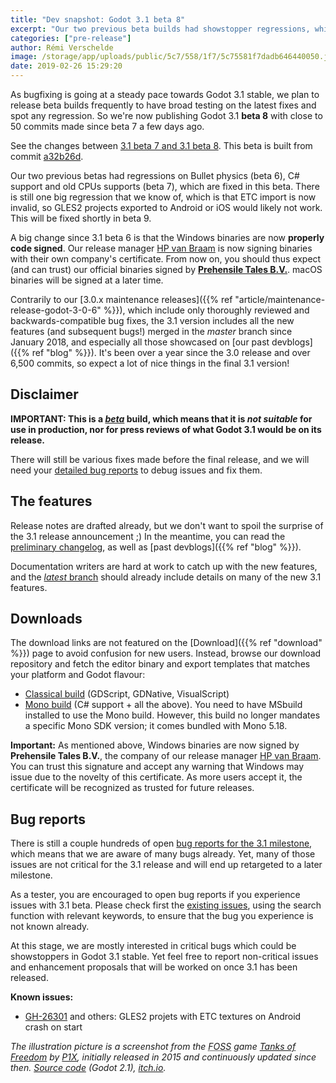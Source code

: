 ```yaml
---
title: "Dev snapshot: Godot 3.1 beta 8"
excerpt: "Our two previous beta builds had showstopper regressions, which have now been fixed. This beta 8 builds allows using the engine with C# again, as well as running it on older CPUs. As we release it, we are already aware of another recent regression with ETC texture import affecting GLES2 on mobile, which will be fixed in the next build."
categories: ["pre-release"]
author: Rémi Verschelde
image: /storage/app/uploads/public/5c7/558/1f7/5c75581f7dadb646440050.jpg
date: 2019-02-26 15:29:20
---
```


As bugfixing is going at a steady pace towards Godot 3.1 stable, we plan to release beta builds frequently to have broad testing on the latest fixes and spot any regression. So we're now publishing Godot 3.1 **beta 8** with close to 50 commits made since beta 7 a few days ago.

See the changes between [3.1 beta 7 and 3.1 beta 8](https://github.com/godotengine/godot/compare/e30ce69cb44cd31933dc81700d16db2c80727015...a32b26dfa26f2a039bf9c84b90d10666bcf785c9). This beta is built from commit [a32b26d](https://github.com/godotengine/godot/commit/a32b26dfa26f2a039bf9c84b90d10666bcf785c9).

Our two previous betas had regressions on Bullet physics (beta 6), C# support and old CPUs supports (beta 7), which are fixed in this beta. There is still one big regression that we know of, which is that ETC import is now invalid, so GLES2 projects exported to Android or iOS would likely not work. This will be fixed shortly in beta 9.

A big change since 3.1 beta 6 is that the Windows binaries are now **properly code signed**. Our release manager [HP van Braam](https://github.com/hpvb) is now signing binaries with their own company's certificate. From now on, you should thus expect (and can trust) our official binaries signed by **[Prehensile Tales B.V.](https://www.prehensile-tales.com/)**. macOS binaries will be signed at a later time.

Contrarily to our [3.0.x maintenance releases]({{% ref "article/maintenance-release-godot-3-0-6" %}}), which include only thoroughly reviewed and backwards-compatible bug fixes, the 3.1 version includes all the new features (and subsequent bugs!) merged in the *master* branch since January 2018, and especially all those showcased on [our past devblogs]({{% ref "blog" %}}). It's been over a year since the 3.0 release and over 6,500 commits, so expect a lot of nice things in the final 3.1 version!

## Disclaimer

**IMPORTANT: This is a [*beta*](https://en.wikipedia.org/wiki/Software_release_life_cycle#Beta) build, which means that it is *not suitable* for use in production, nor for press reviews of what Godot 3.1 would be on its release.**

There will still be various fixes made before the final release, and we will need your [detailed bug reports](https://github.com/godotengine/godot/issues) to debug issues and fix them.

## The features

Release notes are drafted already, but we don't want to spoil the surprise of the 3.1 release announcement ;)
In the meantime, you can read the [preliminary changelog](https://github.com/godotengine/godot/blob/master/CHANGELOG.md#unreleased), as well as [past devblogs]({{% ref "blog" %}}).

Documentation writers are hard at work to catch up with the new features, and the [*latest* branch](http://docs.godotengine.org/en/latest/) should already include details on many of the new 3.1 features.

## Downloads

The download links are not featured on the [Download]({{% ref "download" %}}) page to avoid confusion for new users. Instead, browse our download repository and fetch the editor binary and export templates that matches your platform and Godot flavour:

- [Classical build](https://downloads.tuxfamily.org/godotengine/3.1/beta8) (GDScript, GDNative, VisualScript)
- [Mono build](https://downloads.tuxfamily.org/godotengine/3.1/beta8/mono) (C# support + all the above). You need to have MSbuild installed to use the Mono build. However, this build no longer mandates a specific Mono SDK version; it comes bundled with Mono 5.18.

**Important:** As mentioned above, Windows binaries are now signed by **Prehensile Tales B.V.**, the company of our release manager [HP van Braam](https://github.com/hpvb). You can trust this signature and accept any warning that Windows may issue due to the novelty of this certificate. As more users accept it, the certificate will be recognized as trusted for future releases.

## Bug reports

There is still a couple hundreds of open [bug reports for the 3.1 milestone](https://github.com/godotengine/godot/issues?q=is%3Aopen+is%3Aissue+milestone%3A3.1+label%3Abug), which means that we are aware of many bugs already. Yet, many of those issues are not critical for the 3.1 release and will end up retargeted to a later milestone.

As a tester, you are encouraged to open bug reports if you experience issues with 3.1 beta. Please check first the [existing issues](https://github.com/godotengine/godot/issues), using the search function with relevant keywords, to ensure that the bug you experience is not known already.

At this stage, we are mostly interested in critical bugs which could be showstoppers in Godot 3.1 stable. Yet feel free to report non-critical issues and enhancement proposals that will be worked on once 3.1 has been released.

**Known issues:**
- [GH-26301](https://github.com/godotengine/godot/issues/26301) and others: GLES2 projets with ETC textures on Android crash on start

*The illustration picture is a screenshot from the <abbr title="Free and Open Source Software">FOSS</abbr> game *[Tanks of Freedom](https://tof.p1x.in/)* by [P1X](https://p1x.in), initially released in 2015 and continuously updated since then. [Source code](https://github.com/w84death/Tanks-of-Freedom) (Godot 2.1), [itch.io](https://w84death.itch.io/tanks-of-freedom).*
